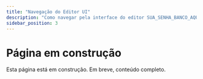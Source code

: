 ```yaml
---
title: "Navegação do Editor UI"
description: "Como navegar pela interface do editor SUA_SENHA_BANCO_AQUI"
sidebar_position: 3
---
```


# Página em construção

Esta página está em construção. Em breve, conteúdo completo.
